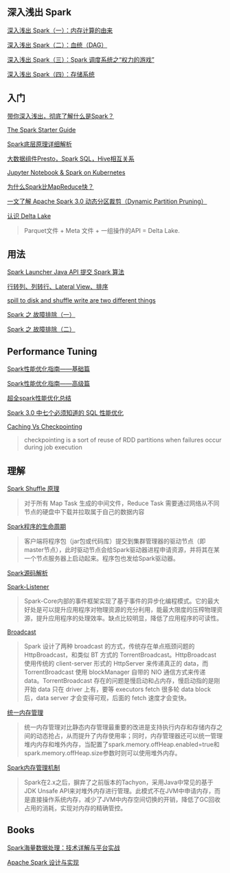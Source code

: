 ## 深入浅出 Spark
[深入浅出 Spark（一）：内存计算的由来](https://www.infoq.cn/article/oPpQzsJIFopeBpzVcbx7)

[深入浅出 Spark（二）：血统（DAG）](https://www.infoq.cn/article/LBzKJPoaFAre5c0cI4ur)

[深入浅出 Spark（三）：Spark 调度系统之“权力的游戏”](https://www.infoq.cn/article/5aOHzQIaXX6NlHriLtSI)

[深入浅出 Spark（四）：存储系统](https://www.infoq.cn/article/civuder65orp1lyods8a)

## 入门

[带你深入浅出，彻底了解什么是Spark？](https://blog.51cto.com/u_15105906/2842768)

[The Spark Starter Guide](https://hadoopsters.com/spark/)

[Spark底层原理详细解析](https://www.cnblogs.com/itlz/p/14343315.html)

[大数据组件Presto，Spark SQL，Hive相互关系](https://blog.csdn.net/yilulvxing/article/details/86220888)

[Jupyter Notebook & Spark on Kubernetes](https://towardsdatascience.com/jupyter-notebook-spark-on-kubernetes-880af7e06351)

[为什么Spark比MapReduce快？](https://www.zhihu.com/question/31930662)

[一文了解 Apache Spark 3.0 动态分区裁剪（Dynamic Partition Pruning）](https://blog.csdn.net/wypblog/article/details/102908685)

[认识 Delta Lake](https://zhuanlan.zhihu.com/p/87744720)
>Parquet文件 + Meta 文件 + 一组操作的API = Delta Lake.

## 用法

[Spark Launcher Java API 提交 Spark 算法](https://xie.infoq.cn/article/3d84053a4e17c468f0b546ef5)

[行转列、列转行、Lateral View、排序](https://www.cnblogs.com/ljhdo/p/14263019.html)

[spill to disk and shuffle write are two different things](https://stackoverflow.com/questions/41661849/spill-to-disk-and-shuffle-write-spark)

[Spark 之 故障排除（一） ](https://juejin.cn/post/6972333997774864420)

[Spark 之 故障排除（二） ](https://juejin.cn/post/6972853997812056100)

## Performance Tuning

[Spark性能优化指南——基础篇](https://tech.meituan.com/2016/04/29/spark-tuning-basic.html)

[Spark性能优化指南——高级篇](https://tech.meituan.com/2016/05/12/spark-tuning-pro.html)

[超全spark性能优化总结](https://zhuanlan.zhihu.com/p/108454557)

[Spark 3.0 中七个必须知道的 SQL 性能优化](http://www.cxyzjd.com/article/w397090770/107241259)

[Caching Vs Checkpointing](http://www.lifeisafile.com/Apache-Spark-Caching-Vs-Checkpointing/)
>checkpointing is a sort of reuse of RDD partitions when failures occur during job execution

## 理解
[Spark Shuffle 原理](https://xie.infoq.cn/article/a5ce4525d848d96d9d96950df)
>对于所有 Map Task 生成的中间文件，Reduce Task 需要通过网络从不同节点的硬盘中下载并拉取属于自己的数据内容 

[Spark程序的生命周期](https://www.cnblogs.com/zzq6032010/p/15516323.html)
>客户端将程序包（jar包或代码库）提交到集群管理器的驱动节点（即master节点），此时驱动节点会给Spark驱动器进程申请资源，并将其在某一个节点服务器上启动起来。程序包也发给Spark驱动器。

[Spark源码解析](https://juejin.cn/post/6968987830991192100)

[Spark-Listener](https://blog.csdn.net/asd491310/article/details/89210932)
>Spark-Core内部的事件框架实现了基于事件的异步化编程模式。它的最大好处是可以提升应用程序对物理资源的充分利用，能最大限度的压榨物理资源，提升应用程序的处理效率。缺点比较明显，降低了应用程序的可读性。

[Broadcast](https://blog.csdn.net/rlnlo2pnefx9c/article/details/120245372)
>Spark 设计了两种 broadcast 的方式，传统存在单点瓶颈问题的 HttpBroadcast，和类似 BT 方式的 TorrentBroadcast。HttpBroadcast 使用传统的 client-server 形式的 HttpServer 来传递真正的 data，而 TorrentBroadcast 使用 blockManager 自带的 NIO 通信方式来传递 data。TorrentBroadcast 存在的问题是慢启动和占内存，慢启动指的是刚开始 data 只在 driver 上有，要等 executors fetch 很多轮 data block 后，data server 才会变得可观，后面的 fetch 速度才会变快。

[统一内存管理](https://mp.weixin.qq.com/s?__biz=MzIwNDkwMjc1OQ==&mid=2247485817&idx=1&sn=acbb75d1b97d3ea40f4804f1c7367324&chksm=97385171a04fd867fca863d8018120e872a1788a489d1b49bd9063cff700f6e229850d869ca4#rd)
>统一内存管理对比静态内存管理最重要的改进是支持执行内存和存储内存之间的动态抢占，从而提升了内存使用率；同时，内存管理器还可以统一管理堆内内存和堆外内存，当配置了spark.memory.offHeap.enabled=true和spark.memory.offHeap.size参数时则可以使用堆外内存。

[Spark内存管理机制](https://juejin.cn/post/7051037707568414727)
>Spark在2.x之后，摒弃了之前版本的Tachyon，采用Java中常见的基于JDK Unsafe API来对堆外内存进行管理。此模式不在JVM中申请内存，而是直接操作系统内存，减少了JVM中内存空间切换的开销，降低了GC回收占用的消耗，实现对内存的精确管控。

## Books
[Spark海量数据处理：技术详解与平台实战](https://weread.qq.com/web/reader/483326b071a52591483e940kc81322c012c81e728d9d180)

[Apache Spark 设计与实现](https://weread.qq.com/web/reader/c0932250813aba1d5g0126e3#outline?noScroll=1)
